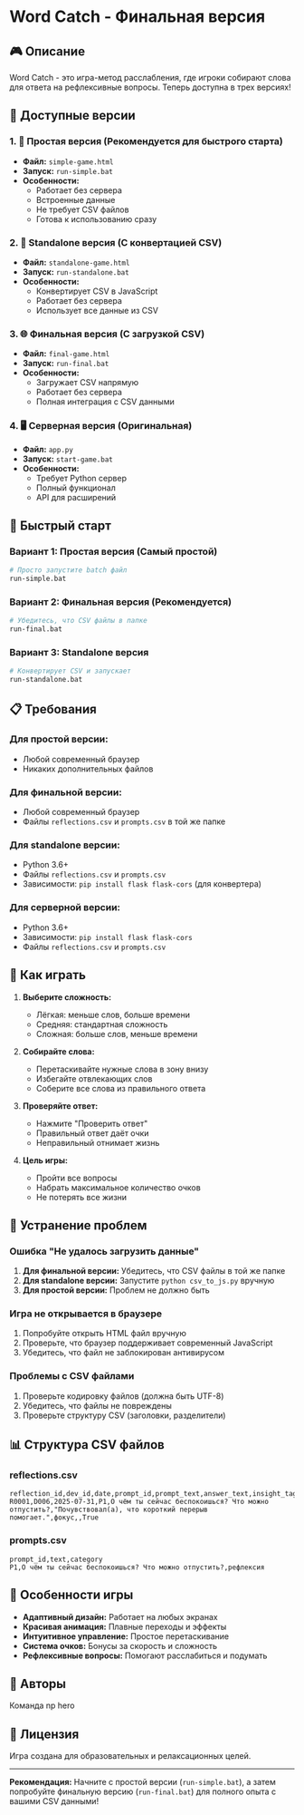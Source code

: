 # Word Catch - Финальная версия

## 🎮 Описание
Word Catch - это игра-метод расслабления, где игроки собирают слова для ответа на рефлексивные вопросы. Теперь доступна в трех версиях!

## 📁 Доступные версии

### 1. 🚀 **Простая версия** (Рекомендуется для быстрого старта)
- **Файл:** `simple-game.html`
- **Запуск:** `run-simple.bat`
- **Особенности:** 
  - Работает без сервера
  - Встроенные данные
  - Не требует CSV файлов
  - Готова к использованию сразу

### 2. 🔧 **Standalone версия** (С конвертацией CSV)
- **Файл:** `standalone-game.html`
- **Запуск:** `run-standalone.bat`
- **Особенности:**
  - Конвертирует CSV в JavaScript
  - Работает без сервера
  - Использует все данные из CSV

### 3. 🌐 **Финальная версия** (С загрузкой CSV)
- **Файл:** `final-game.html`
- **Запуск:** `run-final.bat`
- **Особенности:**
  - Загружает CSV напрямую
  - Работает без сервера
  - Полная интеграция с CSV данными

### 4. 🖥️ **Серверная версия** (Оригинальная)
- **Файл:** `app.py`
- **Запуск:** `start-game.bat`
- **Особенности:**
  - Требует Python сервер
  - Полный функционал
  - API для расширений

## 🚀 Быстрый старт

### Вариант 1: Простая версия (Самый простой)
```bash
# Просто запустите batch файл
run-simple.bat
```

### Вариант 2: Финальная версия (Рекомендуется)
```bash
# Убедитесь, что CSV файлы в папке
run-final.bat
```

### Вариант 3: Standalone версия
```bash
# Конвертирует CSV и запускает
run-standalone.bat
```

## 📋 Требования

### Для простой версии:
- Любой современный браузер
- Никаких дополнительных файлов

### Для финальной версии:
- Любой современный браузер
- Файлы `reflections.csv` и `prompts.csv` в той же папке

### Для standalone версии:
- Python 3.6+
- Файлы `reflections.csv` и `prompts.csv`
- Зависимости: `pip install flask flask-cors` (для конвертера)

### Для серверной версии:
- Python 3.6+
- Зависимости: `pip install flask flask-cors`
- Файлы `reflections.csv` и `prompts.csv`

## 🎯 Как играть

1. **Выберите сложность:**
   - Лёгкая: меньше слов, больше времени
   - Средняя: стандартная сложность
   - Сложная: больше слов, меньше времени

2. **Собирайте слова:**
   - Перетаскивайте нужные слова в зону внизу
   - Избегайте отвлекающих слов
   - Соберите все слова из правильного ответа

3. **Проверяйте ответ:**
   - Нажмите "Проверить ответ"
   - Правильный ответ даёт очки
   - Неправильный отнимает жизнь

4. **Цель игры:**
   - Пройти все вопросы
   - Набрать максимальное количество очков
   - Не потерять все жизни

## 🔧 Устранение проблем

### Ошибка "Не удалось загрузить данные"
1. **Для финальной версии:** Убедитесь, что CSV файлы в той же папке
2. **Для standalone версии:** Запустите `python csv_to_js.py` вручную
3. **Для простой версии:** Проблем не должно быть

### Игра не открывается в браузере
1. Попробуйте открыть HTML файл вручную
2. Проверьте, что браузер поддерживает современный JavaScript
3. Убедитесь, что файл не заблокирован антивирусом

### Проблемы с CSV файлами
1. Проверьте кодировку файлов (должна быть UTF-8)
2. Убедитесь, что файлы не повреждены
3. Проверьте структуру CSV (заголовки, разделители)

## 📊 Структура CSV файлов

### reflections.csv
```csv
reflection_id,dev_id,date,prompt_id,prompt_text,answer_text,insight_tags,depth_score_manual,privacy_ok
R0001,D006,2025-07-31,P1,О чём ты сейчас беспокоишься? Что можно отпустить?,"Почувствовал(а), что короткий перерыв помогает.",фокус,,True
```

### prompts.csv
```csv
prompt_id,text,category
P1,О чём ты сейчас беспокоишься? Что можно отпустить?,рефлексия
```

## 🎨 Особенности игры

- **Адаптивный дизайн:** Работает на любых экранах
- **Красивая анимация:** Плавные переходы и эффекты
- **Интуитивное управление:** Простое перетаскивание
- **Система очков:** Бонусы за скорость и сложность
- **Рефлексивные вопросы:** Помогают расслабиться и подумать

## 👥 Авторы
Команда np hero

## 📝 Лицензия
Игра создана для образовательных и релаксационных целей.

---

**Рекомендация:** Начните с простой версии (`run-simple.bat`), а затем попробуйте финальную версию (`run-final.bat`) для полного опыта с вашими CSV данными!
